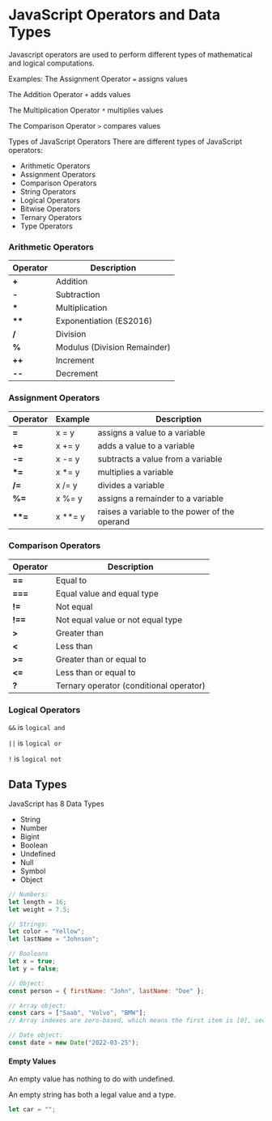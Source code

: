 # JavaScript Operators and Data Types

Javascript operators are used to perform different types of mathematical and logical computations.

Examples:
The Assignment Operator `=` assigns values

The Addition Operator `+` adds values

The Multiplication Operator `*` multiplies values

The Comparison Operator `>` compares values

Types of JavaScript Operators
There are different types of JavaScript operators:

- Arithmetic Operators
- Assignment Operators
- Comparison Operators
- String Operators
- Logical Operators
- Bitwise Operators
- Ternary Operators
- Type Operators

### Arithmetic Operators

| **Operator** | **Description**              |
| ------------ | ---------------------------- |
| **+**        | Addition                     |
| **-**        | Subtraction                  |
| **\***       | Multiplication               |
| **\*\***     | Exponentiation (ES2016)      |
| **/**        | Division                     |
| **%**        | Modulus (Division Remainder) |
| **++**       | Increment                    |
| **--**       | Decrement                    |

### Assignment Operators

| **Operator** | **Example** | **Description**                               |
| ------------ | ----------- | --------------------------------------------- |
| **=**        | x = y       | assigns a value to a variable                 |
| **+=**       | x += y      | adds a value to a variable                    |
| **-=**       | x -= y      | subtracts a value from a variable             |
| **\*=**      | x \*= y     | multiplies a variable                         |
| **/=**       | x /= y      | divides a variable                            |
| **%=**       | x %= y      | assigns a remainder to a variable             |
| **\*\*=**    | x \*\*= y   | raises a variable to the power of the operand |

### Comparison Operators

| **Operator** | **Description**                         |
| ------------ | --------------------------------------- |
| **==**       | Equal to                                |
| **===**      | Equal value and equal type              |
| **!=**       | Not equal                               |
| **!==**      | Not equal value or not equal type       |
| **>**        | Greater than                            |
| **<**        | Less than                               |
| **>=**       | Greater than or equal to                |
| **<=**       | Less than or equal to                   |
| **?**        | Ternary operator (conditional operator) |

### Logical Operators

`&&` is `logical and`

`||` is `logical or`

`!` is `logical not`

## Data Types

JavaScript has 8 Data Types

- String
- Number
- Bigint
- Boolean
- Undefined
- Null
- Symbol
- Object

```js
// Numbers:
let length = 16;
let weight = 7.5;

// Strings:
let color = "Yellow";
let lastName = "Johnson";

// Booleans
let x = true;
let y = false;

// Object:
const person = { firstName: "John", lastName: "Doe" };

// Array object:
const cars = ["Saab", "Volvo", "BMW"];
// Array indexes are zero-based, which means the first item is [0], second is [1], and so on.

// Date object:
const date = new Date("2022-03-25");
```

#### Empty Values

An empty value has nothing to do with undefined.

An empty string has both a legal value and a type.

```js
let car = "";
```
